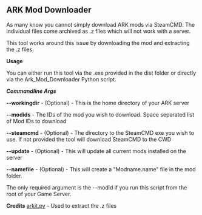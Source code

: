 **ARK Mod Downloader**
------------------------------
As many know you cannot simply download ARK mods via SteamCMD.  The individual files come archived as .z files which will not work with a server. 

This tool works around this issue by downloading the mod and extracting the .z files. 

**Usage**

You can either run this tool via the .exe provided in the dist folder or directly via the Ark_Mod_Downloader Python script.

***Commandline Args***

**--workingdir** - (Optional) - This is the home directory of your ARK server

**--modids** - The IDs of the mod you wish to download.  Space separated list of Mod IDs to download

**--steamcmd** - (Optional) - The directory to the SteamCMD exe you wish to use.  If not provided the tool will download SteamCMD to the CWD

**--update** - (Optional) - This will update all current mods installed on the server

**--namefile** - (Optional) - This will create a "Modname.name" file in the mod folder. 

The only required argument is the --modid if you run this script from the root of your Game Server.

**Credits**
<a href="https://github.com/project-umbrella/arkit.py" target="_blank">arkit.py</a> - Used to extract the .z files
